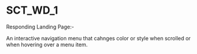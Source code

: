 # SCT_WD_1
Responding Landing Page:-

An interactive navigation menu that cahnges color or style when scrolled or when hovering over a menu item.
